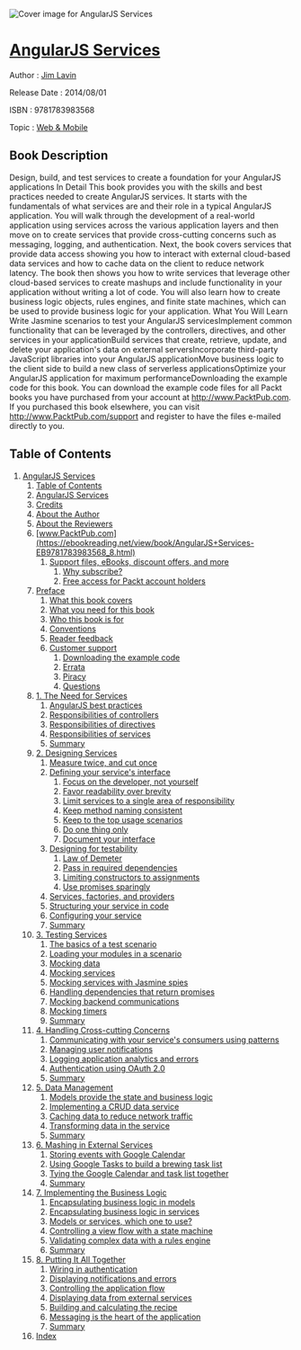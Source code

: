 ![Cover image for AngularJS Services](https://imgdetail.ebookreading.net/cover/cover/web_mobile/EB9781783983568.jpg)

[AngularJS Services](https://ebookreading.net/view/book/AngularJS+Services-EB9781783983568_1.html "AngularJS Services")
====================================================================================================================

Author : [Jim Lavin](https://ebookreading.net/search/author/Jim+Lavin)

Release Date : 2014/08/01

ISBN : 9781783983568

Topic : [Web & Mobile](https://ebookreading.net/search/category/web-mobile)

Book Description
-----------------

Design, build, and test services to create a foundation for your AngularJS applications
In Detail
This book provides you with the skills and best practices needed to create AngularJS services. It starts with the fundamentals of what services are and their role in a typical AngularJS application. You will walk through the development of a real-world application using services across the various application layers and then move on to create services that provide cross-cutting concerns such as messaging, logging, and authentication.
Next, the book covers services that provide data access showing you how to interact with external cloud-based data services and how to cache data on the client to reduce network latency. The book then shows you how to write services that leverage other cloud-based services to create mashups and include functionality in your application without writing a lot of code.
You will also learn how to create business logic objects, rules engines, and finite state machines, which can be used to provide business logic for your application.
What You Will Learn
Write Jasmine scenarios to test your AngularJS servicesImplement common functionality that can be leveraged by the controllers, directives, and other services in your applicationBuild services that create, retrieve, update, and delete your application's data on external serversIncorporate third-party JavaScript libraries into your AngularJS applicationMove business logic to the client side to build a new class of serverless applicationsOptimize your AngularJS application for maximum performanceDownloading the example code for this book. You can download the example code files for all Packt books you have purchased from your account at http://www.PacktPub.com. If you purchased this book elsewhere, you can visit http://www.PacktPub.com/support and register to have the files e-mailed directly to you.
              
Table of Contents
-----------------

1. [AngularJS Services](https://ebookreading.net/view/book/AngularJS+Services-EB9781783983568_4.html)
    1. [Table of Contents](https://ebookreading.net/view/book/AngularJS+Services-EB9781783983568_3.html)
    1. [AngularJS Services](https://ebookreading.net/view/book/AngularJS+Services-EB9781783983568_5.html)
    1. [Credits](https://ebookreading.net/view/book/AngularJS+Services-EB9781783983568_0.html)
    1. [About the Author](https://ebookreading.net/view/book/AngularJS+Services-EB9781783983568_6.html)
    1. [About the Reviewers](https://ebookreading.net/view/book/AngularJS+Services-EB9781783983568_7.html)
    1. [www.PacktPub.com](https://ebookreading.net/view/book/AngularJS+Services-EB9781783983568_8.html)
        1. [Support files, eBooks, discount offers, and more](https://ebookreading.net/view/book/AngularJS+Services-EB9781783983568_8.html#ch00lvl1sec02)
            1. [Why subscribe?](https://ebookreading.net/view/book/AngularJS+Services-EB9781783983568_8.html#ch00lvl2sec02)
            1. [Free access for Packt account holders](https://ebookreading.net/view/book/AngularJS+Services-EB9781783983568_8.html#ch00lvl2sec03)
    1. [Preface](https://ebookreading.net/view/book/AngularJS+Services-EB9781783983568_9.html)
        1. [What this book covers](https://ebookreading.net/view/book/AngularJS+Services-EB9781783983568_9.html#ch00lvl1sec03)
        1. [What you need for this book](https://ebookreading.net/view/book/AngularJS+Services-EB9781783983568_10.html)
        1. [Who this book is for](https://ebookreading.net/view/book/AngularJS+Services-EB9781783983568_11.html)
        1. [Conventions](https://ebookreading.net/view/book/AngularJS+Services-EB9781783983568_13.html)
        1. [Reader feedback](https://ebookreading.net/view/book/AngularJS+Services-EB9781783983568_14.html)
        1. [Customer support](https://ebookreading.net/view/book/AngularJS+Services-EB9781783983568_15.html)
            1. [Downloading the example code](https://ebookreading.net/view/book/AngularJS+Services-EB9781783983568_15.html#ch00lvl2sec04)
            1. [Errata](https://ebookreading.net/view/book/AngularJS+Services-EB9781783983568_15.html#ch00lvl2sec05)
            1. [Piracy](https://ebookreading.net/view/book/AngularJS+Services-EB9781783983568_15.html#ch00lvl2sec06)
            1. [Questions](https://ebookreading.net/view/book/AngularJS+Services-EB9781783983568_15.html#ch00lvl2sec07)
    1. [1. The Need for Services](https://ebookreading.net/view/book/AngularJS+Services-EB9781783983568_16.html)
        1. [AngularJS best practices](https://ebookreading.net/view/book/AngularJS+Services-EB9781783983568_16.html#ch01lvl1sec09)
        1. [Responsibilities of controllers](https://ebookreading.net/view/book/AngularJS+Services-EB9781783983568_17.html)
        1. [Responsibilities of directives](https://ebookreading.net/view/book/AngularJS+Services-EB9781783983568_18.html)
        1. [Responsibilities of services](https://ebookreading.net/view/book/AngularJS+Services-EB9781783983568_19.html)
        1. [Summary](https://ebookreading.net/view/book/AngularJS+Services-EB9781783983568_20.html)
    1. [2. Designing Services](https://ebookreading.net/view/book/AngularJS+Services-EB9781783983568_21.html)
        1. [Measure twice, and cut once](https://ebookreading.net/view/book/AngularJS+Services-EB9781783983568_21.html#ch02lvl1sec15)
        1. [Defining your service&#39;s interface](https://ebookreading.net/view/book/AngularJS+Services-EB9781783983568_22.html)
            1. [Focus on the developer, not yourself](https://ebookreading.net/view/book/AngularJS+Services-EB9781783983568_22.html#ch02lvl2sec08)
            1. [Favor readability over brevity](https://ebookreading.net/view/book/AngularJS+Services-EB9781783983568_22.html#ch02lvl2sec09)
            1. [Limit services to a single area of responsibility](https://ebookreading.net/view/book/AngularJS+Services-EB9781783983568_22.html#ch02lvl2sec10)
            1. [Keep method naming consistent](https://ebookreading.net/view/book/AngularJS+Services-EB9781783983568_22.html#ch02lvl2sec11)
            1. [Keep to the top usage scenarios](https://ebookreading.net/view/book/AngularJS+Services-EB9781783983568_22.html#ch02lvl2sec12)
            1. [Do one thing only](https://ebookreading.net/view/book/AngularJS+Services-EB9781783983568_22.html#ch02lvl2sec13)
            1. [Document your interface](https://ebookreading.net/view/book/AngularJS+Services-EB9781783983568_22.html#ch02lvl2sec14)
        1. [Designing for testability](https://ebookreading.net/view/book/AngularJS+Services-EB9781783983568_23.html)
            1. [Law of Demeter](https://ebookreading.net/view/book/AngularJS+Services-EB9781783983568_23.html#ch02lvl2sec15)
            1. [Pass in required dependencies](https://ebookreading.net/view/book/AngularJS+Services-EB9781783983568_23.html#ch02lvl2sec16)
            1. [Limiting constructors to assignments](https://ebookreading.net/view/book/AngularJS+Services-EB9781783983568_23.html#ch02lvl2sec17)
            1. [Use promises sparingly](https://ebookreading.net/view/book/AngularJS+Services-EB9781783983568_23.html#ch02lvl2sec18)
        1. [Services, factories, and providers](https://ebookreading.net/view/book/AngularJS+Services-EB9781783983568_24.html)
        1. [Structuring your service in code](https://ebookreading.net/view/book/AngularJS+Services-EB9781783983568_25.html)
        1. [Configuring your service](https://ebookreading.net/view/book/AngularJS+Services-EB9781783983568_26.html)
        1. [Summary](https://ebookreading.net/view/book/AngularJS+Services-EB9781783983568_27.html)
    1. [3. Testing Services](https://ebookreading.net/view/book/AngularJS+Services-EB9781783983568_28.html)
        1. [The basics of a test scenario](https://ebookreading.net/view/book/AngularJS+Services-EB9781783983568_28.html#ch03lvl1sec22)
        1. [Loading your modules in a scenario](https://ebookreading.net/view/book/AngularJS+Services-EB9781783983568_29.html)
        1. [Mocking data](https://ebookreading.net/view/book/AngularJS+Services-EB9781783983568_0.html)
        1. [Mocking services](https://ebookreading.net/view/book/AngularJS+Services-EB9781783983568_31.html)
        1. [Mocking services with Jasmine spies](https://ebookreading.net/view/book/AngularJS+Services-EB9781783983568_32.html)
        1. [Handling dependencies that return promises](https://ebookreading.net/view/book/AngularJS+Services-EB9781783983568_33.html)
        1. [Mocking backend communications](https://ebookreading.net/view/book/AngularJS+Services-EB9781783983568_0.html)
        1. [Mocking timers](https://ebookreading.net/view/book/AngularJS+Services-EB9781783983568_34.html)
        1. [Summary](https://ebookreading.net/view/book/AngularJS+Services-EB9781783983568_35.html)
    1. [4. Handling Cross-cutting Concerns](https://ebookreading.net/view/book/AngularJS+Services-EB9781783983568_36.html)
        1. [Communicating with your service&#39;s consumers using patterns](https://ebookreading.net/view/book/AngularJS+Services-EB9781783983568_36.html#ch04lvl1sec31)
        1. [Managing user notifications](https://ebookreading.net/view/book/AngularJS+Services-EB9781783983568_38.html)
        1. [Logging application analytics and errors](https://ebookreading.net/view/book/AngularJS+Services-EB9781783983568_39.html)
        1. [Authentication using OAuth 2.0](https://ebookreading.net/view/book/AngularJS+Services-EB9781783983568_40.html)
        1. [Summary](https://ebookreading.net/view/book/AngularJS+Services-EB9781783983568_0.html)
    1. [5. Data Management](https://ebookreading.net/view/book/AngularJS+Services-EB9781783983568_42.html)
        1. [Models provide the state and business logic](https://ebookreading.net/view/book/AngularJS+Services-EB9781783983568_42.html#ch05lvl1sec36)
        1. [Implementing a CRUD data service](https://ebookreading.net/view/book/AngularJS+Services-EB9781783983568_43.html)
        1. [Caching data to reduce network traffic](https://ebookreading.net/view/book/AngularJS+Services-EB9781783983568_0.html)
        1. [Transforming data in the service](https://ebookreading.net/view/book/AngularJS+Services-EB9781783983568_44.html)
        1. [Summary](https://ebookreading.net/view/book/AngularJS+Services-EB9781783983568_46.html)
    1. [6. Mashing in External Services](https://ebookreading.net/view/book/AngularJS+Services-EB9781783983568_0.html)
        1. [Storing events with Google Calendar](https://ebookreading.net/view/book/AngularJS+Services-EB9781783983568_0.html#ch06lvl1sec41)
        1. [Using Google Tasks to build a brewing task list](https://ebookreading.net/view/book/AngularJS+Services-EB9781783983568_47.html)
        1. [Tying the Google Calendar and task list together](https://ebookreading.net/view/book/AngularJS+Services-EB9781783983568_48.html)
        1. [Summary](https://ebookreading.net/view/book/AngularJS+Services-EB9781783983568_49.html)
    1. [7. Implementing the Business Logic](https://ebookreading.net/view/book/AngularJS+Services-EB9781783983568_50.html)
        1. [Encapsulating business logic in models](https://ebookreading.net/view/book/AngularJS+Services-EB9781783983568_50.html#ch07lvl1sec45)
        1. [Encapsulating business logic in services](https://ebookreading.net/view/book/AngularJS+Services-EB9781783983568_51.html)
        1. [Models or services, which one to use?](https://ebookreading.net/view/book/AngularJS+Services-EB9781783983568_52.html)
        1. [Controlling a view flow with a state machine](https://ebookreading.net/view/book/AngularJS+Services-EB9781783983568_53.html)
        1. [Validating complex data with a rules engine](https://ebookreading.net/view/book/AngularJS+Services-EB9781783983568_54.html)
        1. [Summary](https://ebookreading.net/view/book/AngularJS+Services-EB9781783983568_55.html)
    1. [8. Putting It All Together](https://ebookreading.net/view/book/AngularJS+Services-EB9781783983568_56.html)
        1. [Wiring in authentication](https://ebookreading.net/view/book/AngularJS+Services-EB9781783983568_56.html#ch08lvl1sec51)
        1. [Displaying notifications and errors](https://ebookreading.net/view/book/AngularJS+Services-EB9781783983568_57.html)
        1. [Controlling the application flow](https://ebookreading.net/view/book/AngularJS+Services-EB9781783983568_58.html)
        1. [Displaying data from external services](https://ebookreading.net/view/book/AngularJS+Services-EB9781783983568_59.html)
        1. [Building and calculating the recipe](https://ebookreading.net/view/book/AngularJS+Services-EB9781783983568_61.html)
        1. [Messaging is the heart of the application](https://ebookreading.net/view/book/AngularJS+Services-EB9781783983568_62.html)
        1. [Summary](https://ebookreading.net/view/book/AngularJS+Services-EB9781783983568_63.html)
    1. [Index](https://ebookreading.net/view/book/AngularJS+Services-EB9781783983568_0.html)
